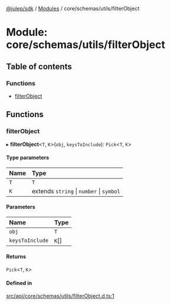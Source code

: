 [@julep/sdk](../README.md) / [Modules](../modules.md) / core/schemas/utils/filterObject

# Module: core/schemas/utils/filterObject

## Table of contents

### Functions

- [filterObject](core_schemas_utils_filterObject.md#filterobject)

## Functions

### filterObject

▸ **filterObject**\<`T`, `K`\>(`obj`, `keysToInclude`): `Pick`\<`T`, `K`\>

#### Type parameters

| Name | Type |
| :------ | :------ |
| `T` | `T` |
| `K` | extends `string` \| `number` \| `symbol` |

#### Parameters

| Name | Type |
| :------ | :------ |
| `obj` | `T` |
| `keysToInclude` | `K`[] |

#### Returns

`Pick`\<`T`, `K`\>

#### Defined in

[src/api/core/schemas/utils/filterObject.d.ts:1](https://github.com/julep-ai/samantha-monorepo/blob/9aefd53/sdks/js/src/api/core/schemas/utils/filterObject.d.ts#L1)
